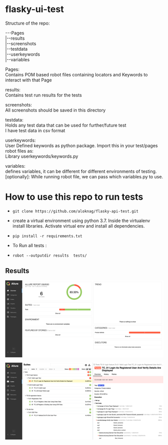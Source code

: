 # flasky-ui-test

Structure of the repo:

---Pages<br>
|--results<br>
|--screenshots<br>
|--testdata<br>
|--userkeywords<br>
|--variables

Pages:
<br>
Contains POM based robot files containing locators and Keywords to interact with that Page

results:
<br>
Contains test run results for the tests

screenshots:
<br>
All screenshots should be saved in this directory

testdata:
<br>
Holds any test data that can be used for further/future test<br>
I have test data in csv format

userkeywords:
<br>
User Defined keywords as python package. Import this in your test/pages robot files as:
<br>
Library  userkeywords/keywords.py

variables:
<br>
defines variables, it can be different for different environments of testing.<br>
[optionally]: While running robot file, we can pass which variables.py to use.

# How to use this repo to run tests
- ``git clone https://github.com/aloknag/flasky-api-test.git``


- create a virtual environment using python 3.7. Inside the virtualenv install libraries.
Activate virtual env and install all dependencies.


- ``pip install -r requirements.txt``

- To Run all tests :

- ``robot --outputdir results  tests/``


## Results  
  ![image](allure_report_01.png)
  
  ![image](allure_report_02.png)
  
